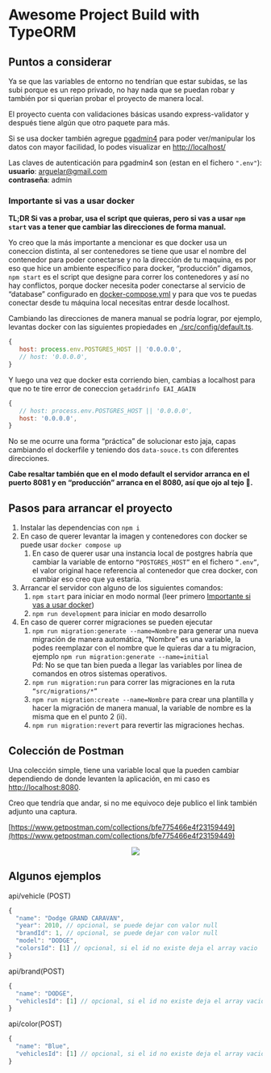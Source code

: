 # Awesome Project Build with TypeORM

## Puntos a considerar

Ya se que las variables de entorno no tendrían que estar subidas, se las subi
porque es un repo privado, no hay nada que se puedan robar y también por si
querian probar el proyecto de manera local.

El proyecto cuenta con validaciones básicas usando express-validator y después
tiene algún que otro paquete para más.

Si se usa docker también agregue [pgadmin4](https://www.pgadmin.org/) para poder
ver/manipular los datos con mayor facilidad, lo podes visualizar en [http://localhost/](http://localhost/)

Las claves de autenticación para pgadmin4 son (estan en el fichero `".env"`):  
**usuario**: arguelar@gmail.com  
**contraseña**: admin

### Importante si vas a usar docker

**TL;DR Si vas a probar, usa el script que quieras, pero si vas a usar `npm start`
vas a tener que cambiar las direcciones de forma manual.**

Yo creo que la más importante a mencionar es que docker usa un coneccion
distinta, al ser contenedores se tiene que usar el nombre del contenedor para
poder conectarse y no la dirección de tu maquina, es por eso que hice un
ambiente específico para docker, “producción” digamos, `npm start` es el script
que designe para correr los contenedores y así no hay conflictos, porque docker
necesita poder conectarse al servicio de “database” configurado en
[docker-compose.yml](https://github.com/enzoarguello512/node-typeorm-crud/blob/main/docker-compose.yml) 
y para que vos te puedas conectar desde tu máquina local necesitas entrar 
desde localhost.

Cambiando las direcciones de manera manual se podría lograr, por ejemplo,
levantas docker con las siguientes propiedades en 
[./src/config/default.ts](https://github.com/enzoarguello512/node-typeorm-crud/blob/main/src/config/default.ts).

```javascript
{
   host: process.env.POSTGRES_HOST || '0.0.0.0',
   // host: '0.0.0.0',
}
```

Y luego una vez que docker esta corriendo bien, cambias a localhost para que no
te tire error de coneccion `getaddrinfo EAI_AGAIN`

```javascript
{
   // host: process.env.POSTGRES_HOST || '0.0.0.0',
   host: '0.0.0.0',
}
```

No se me ocurre una forma “práctica” de solucionar esto jaja, capas cambiando
el dockerfile y teniendo dos `data-souce.ts` con diferentes direcciones.

**Cabe resaltar también que en el modo default el servidor arranca en el puerto
8081 y en “producción” arranca en el 8080, así que ojo al tejo 👀.**

## Pasos para arrancar el proyecto

1. Instalar las dependencias con `npm i`
2. En caso de querer levantar la imagen y contenedores con docker se puede usar `docker compose up`
   1. En caso de querer usar una instancia local de postgres habría que cambiar
      la variable de entorno `“POSTGRES_HOST”` en el fichero `“.env”`, el valor
      original hace referencia al contenedor que crea docker, con cambiar eso
      creo que ya estaría.
3. Arrancar el servidor con alguno de los siguientes comandos:
   1. `npm start` para iniciar en modo normal (leer primero [Importante si vas a usar docker](#importante-si-vas-a-usar-docker))
   2. `npm run development` para iniciar en modo desarrollo
4. En caso de querer correr migraciones se pueden ejecutar
   1. `npm run migration:generate --name=Nombre` para generar una nueva migración
      de manera automática, “Nombre” es una variable, la podes reemplazar con el
      nombre que le quieras dar a tu migracion, ejemplo
      `npm run migration:generate --name=initial`  
      Pd: No se que tan bien pueda a llegar las variables por línea de comandos
      en otros sistemas operativos.
   2. `npm run migration:run` para correr las migraciones en la ruta `“src/migrations/*”`
   3. `npm run migration:create --name=Nombre` para crear una plantilla y hacer la
      migración de manera manual, la variable de nombre es la misma que en el
      punto 2 (ii).
   4. `npm run migration:revert` para revertir las migraciones hechas.

## Colección de Postman

Una colección simple, tiene una variable local que la pueden cambiar
dependiendo de donde levanten la aplicación, en mi caso es
[http://localhost:8080](http://localhost:8080).

Creo que tendría que andar, si no me equivoco deje publico el link también
adjunto una captura.

[https://www.getpostman.com/collections/bfe775466e4f23159449](https://www.getpostman.com/collections/bfe775466e4f23159449)

<p align="center"><img src="https://user-images.githubusercontent.com/75096734/192121000-cb18c069-eb5f-4a60-9c9a-7a5548dd3991.png"></p>

## Algunos ejemplos

api/vehicle (POST)

```javascript
{
  "name": "Dodge GRAND CARAVAN",
  "year": 2010, // opcional, se puede dejar con valor null
  "brandId": 1, // opcional, se puede dejar con valor null
  "model": "DODGE",
  "colorsId": [1] // opcional, si el id no existe deja el array vacio
}
```

api/brand(POST)

```javascript
{
  "name": "DODGE",
  "vehiclesId": [1] // opcional, si el id no existe deja el array vacio
}
```

api/color(POST)

```javascript
{
  "name": "Blue",
  "vehiclesId": [1] // opcional, si el id no existe deja el array vacio
}
```
